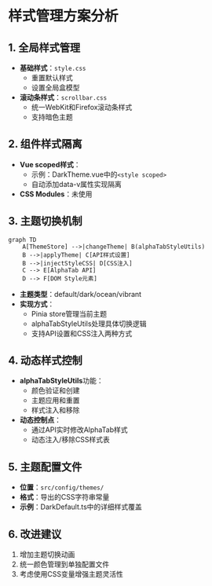 # 样式管理方案分析

## 1. 全局样式管理
- **基础样式**：`style.css`
  - 重置默认样式
  - 设置全局盒模型
- **滚动条样式**：`scrollbar.css`
  - 统一WebKit和Firefox滚动条样式
  - 支持暗色主题

## 2. 组件样式隔离
- **Vue scoped样式**：
  - 示例：DarkTheme.vue中的`<style scoped>`
  - 自动添加data-v属性实现隔离
- **CSS Modules**：未使用

## 3. 主题切换机制
```mermaid
graph TD
    A[ThemeStore] -->|changeTheme| B(alphaTabStyleUtils)
    B -->|applyTheme| C[API样式设置]
    B -->|injectStyleCSS| D[CSS注入]
    C --> E[AlphaTab API]
    D --> F[DOM Style元素]
```

- **主题类型**：default/dark/ocean/vibrant
- **实现方式**：
  - Pinia store管理当前主题
  - alphaTabStyleUtils处理具体切换逻辑
  - 支持API设置和CSS注入两种方式

## 4. 动态样式控制
- **alphaTabStyleUtils**功能：
  - 颜色验证和创建
  - 主题应用和重置
  - 样式注入和移除
- **动态控制点**：
  - 通过API实时修改AlphaTab样式
  - 动态注入/移除CSS样式表

## 5. 主题配置文件
- **位置**：`src/config/themes/`
- **格式**：导出的CSS字符串常量
- **示例**：DarkDefault.ts中的详细样式覆盖

## 6. 改进建议
1. 增加主题切换动画
2. 统一颜色管理到单独配置文件
3. 考虑使用CSS变量增强主题灵活性